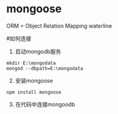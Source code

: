 # mongoose
ORM = Object Relation Mapping
waterline

#如何连接
1. 启动mongodb服务
```
mkdir E:\mongodata
mongod --dbpath=E:\mongodata
```

2. 安装mongoose
```
npm install mongoose
```

3. 在代码中连接mongoodb
```

```